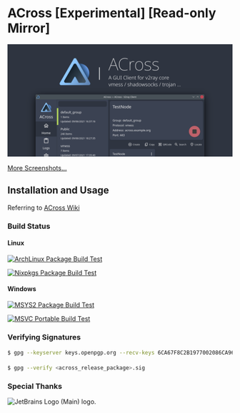 # ACross [Experimental] [Read-only Mirror]

![banner](misc/design/banner.png)

[More Screenshots...](misc/screenshots)

## Installation and Usage

Referring to [ACross Wiki](https://wiki.arktoria.org/)

### Build Status

#### Linux

[![ArchLinux Package Build Test](https://github.com/ArkToria/ACross/actions/workflows/arch-build.yaml/badge.svg?branch=master)](https://github.com/ArkToria/ACross/actions/workflows/arch-build.yaml)

[![Nixpkgs Package Build Test](https://github.com/ArkToria/ACross/actions/workflows/nix-build.yaml/badge.svg)](https://github.com/ArkToria/ACross/actions/workflows/nix-build.yaml)

#### Windows

[![MSYS2 Package Build Test](https://github.com/ArkToria/ACross/actions/workflows/msys2-mingw64-build.yaml/badge.svg)](https://github.com/ArkToria/ACross/actions/workflows/msys2-mingw64-build.yaml)

[![MSVC Portable Build Test](https://github.com/ArkToria/ACross/actions/workflows/msvc-build.yaml/badge.svg)](https://github.com/ArkToria/ACross/actions/workflows/msvc-build.yaml)

### Verifying Signatures

```bash
$ gpg --keyserver keys.openpgp.org --recv-keys 6CA67F8C2B1977002086CA96E3CC8F9C451BD83E

$ gpg --verify <across_release_package>.sig
```

### Special Thanks

<img src="https://resources.jetbrains.com/storage/products/company/brand/logos/jb_beam.png" alt="JetBrains Logo (Main) logo." width="168">
